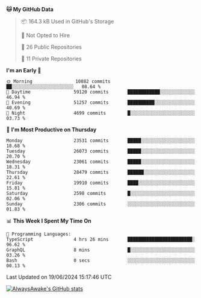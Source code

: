<!--START_SECTION:waka-->
**🐱 My GitHub Data** 

> 📦 164.3 kB Used in GitHub's Storage 
 > 
> 🚫 Not Opted to Hire
 > 
> 📜 26 Public Repositories 
 > 
> 🔑 11 Private Repositories 
 > 
**I'm an Early 🐤** 

```text
🌞 Morning                10882 commits       ██░░░░░░░░░░░░░░░░░░░░░░░   08.64 % 
🌆 Daytime                59120 commits       ████████████░░░░░░░░░░░░░   46.94 % 
🌃 Evening                51257 commits       ██████████░░░░░░░░░░░░░░░   40.69 % 
🌙 Night                  4699 commits        █░░░░░░░░░░░░░░░░░░░░░░░░   03.73 % 
```
📅 **I'm Most Productive on Thursday** 

```text
Monday                   23531 commits       █████░░░░░░░░░░░░░░░░░░░░   18.68 % 
Tuesday                  26073 commits       █████░░░░░░░░░░░░░░░░░░░░   20.70 % 
Wednesday                23061 commits       █████░░░░░░░░░░░░░░░░░░░░   18.31 % 
Thursday                 28479 commits       ██████░░░░░░░░░░░░░░░░░░░   22.61 % 
Friday                   19910 commits       ████░░░░░░░░░░░░░░░░░░░░░   15.81 % 
Saturday                 2598 commits        █░░░░░░░░░░░░░░░░░░░░░░░░   02.06 % 
Sunday                   2306 commits        ░░░░░░░░░░░░░░░░░░░░░░░░░   01.83 % 
```


📊 **This Week I Spent My Time On** 

```text
💬 Programming Languages: 
TypeScript               4 hrs 26 mins       ████████████████████████░   96.62 % 
GraphQL                  8 mins              █░░░░░░░░░░░░░░░░░░░░░░░░   03.26 % 
Bash                     0 secs              ░░░░░░░░░░░░░░░░░░░░░░░░░   00.13 % 
```


 Last Updated on 19/06/2024 15:17:46 UTC
<!--END_SECTION:waka-->

[![AlwaysAwake's GitHub stats](https://github-readme-stats.vercel.app/api?username=AlwaysAwake&show_icons=true&theme=github_dark&count_private=true)](https://github.com/AlwaysAwake/AlwaysAwake)
